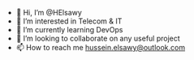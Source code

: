 - 👋 Hi, I’m @HElsawy
- 👀 I’m interested in Telecom & IT
- 🌱 I’m currently learning DevOps
- 💞️ I’m looking to collaborate on any useful project
- 📫 How to reach me <hussein.elsawy@outlook.com>

<!---
HElsawy/HElsawy is a ✨ special ✨ repository because its `README.md` (this file) appears on your GitHub profile.
You can click the Preview link to take a look at your changes.
--->

